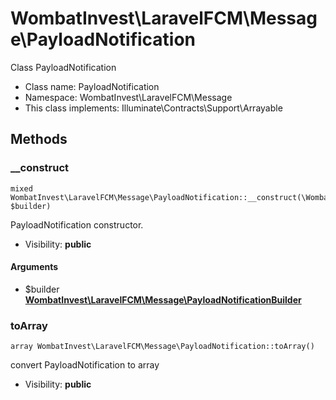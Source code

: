 WombatInvest\LaravelFCM\Message\PayloadNotification
===============

Class PayloadNotification




* Class name: PayloadNotification
* Namespace: WombatInvest\LaravelFCM\Message
* This class implements: Illuminate\Contracts\Support\Arrayable






Methods
-------


### __construct

    mixed WombatInvest\LaravelFCM\Message\PayloadNotification::__construct(\WombatInvest\LaravelFCM\Message\PayloadNotificationBuilder $builder)

PayloadNotification constructor.



* Visibility: **public**


#### Arguments
* $builder **[WombatInvest\LaravelFCM\Message\PayloadNotificationBuilder](WombatInvest\LaravelFCM-Message-PayloadNotificationBuilder.md)**



### toArray

    array WombatInvest\LaravelFCM\Message\PayloadNotification::toArray()

convert PayloadNotification to array



* Visibility: **public**



